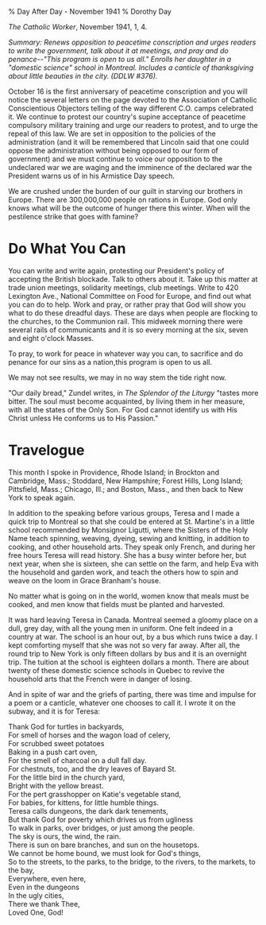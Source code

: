 % Day After Day - November 1941
% Dorothy Day

*The Catholic Worker*, November 1941, 1, 4.

*Summary: Renews opposition to peacetime conscription and urges readers
to write the government, talk about it at meetings, and pray and do
penance--"This program is open to us all." Enrolls her daughter in a
"domestic science" school in Montreal. Includes a canticle of
thanksgiving about little beauties in the city. (DDLW \#376).*

October 16 is the first anniversary of peacetime conscription and you
will notice the several letters on the page devoted to the Association
of Catholic Conscientious Objectors telling of the way different C.O.
camps celebrated it. We continue to protest our country's supine
acceptance of peacetime compulsory military training and urge our
readers to protest, and to urge the repeal of this law. We are set in
opposition to the policies of the administration (and it will be
remembered that Lincoln said that one could oppose the administration
without being opposed to our form of government) and we must continue to
voice our opposition to the undeclared war we are waging and the
imminence of the declared war the President warns us of in his Armistice
Day speech.

We are crushed under the burden of our guilt in starving our brothers in
Europe. There are 300,000,000 people on rations in Europe. God only
knows what will be the outcome of hunger there this winter. When will
the pestilence strike that goes with famine?

Do What You Can
===

You can write and write again, protesting our President's policy of
accepting the British blockade. Talk to others about it. Take up this
matter at trade union meetings, solidarity meetings, club meetings.
Write to 420 Lexington Ave., National Committee on Food for Europe, and
find out what you can do to help. Work and pray, or rather pray that God
will show you what to do these dreadful days. These are days when people
are flocking to the churches, to the Communion rail. This midweek
morning there were several rails of communicants and it is so every
morning at the six, seven and eight o'clock Masses.

To pray, to work for peace in whatever way you can, to sacrifice and do
penance for our sins as a nation,this program is open to us all.

We may not see results, we may in no way stem the tide right now.

"Our daily bread," Zundel writes, in *The Splendor of the Liturgy*
"tastes more bitter. The soul must become acquainted, by living them in
her measure, with all the states of the Only Son. For God cannot
identify us with His Christ unless He conforms us to His Passion."

Travelogue
===

This month I spoke in Providence, Rhode Island; in Brockton and
Cambridge, Mass.; Stoddard, New Hampshire; Forest Hills, Long Island;
Pittsfield, Mass.; Chicago, Ill.; and Boston, Mass., and then back to
New York to speak again.

In addition to the speaking before various groups, Teresa and I made a
quick trip to Montreal so that she could be entered at St. Martine's in
a little school recommended by Monsignor Ligutti, where the Sisters of
the Holy Name teach spinning, weaving, dyeing, sewing and knitting, in
addition to cooking, and other household arts. They speak only French,
and during her free hours Teresa will read history. She has a busy
winter before her, but next year, when she is sixteen, she can settle on
the farm, and help Eva with the household and garden work, and teach the
others how to spin and weave on the loom in Grace Branham's house.

No matter what is going on in the world, women know that meals must be
cooked, and men know that fields must be planted and harvested.

It was hard leaving Teresa in Canada. Montreal seemed a gloomy place on
a dull, grey day, with all the young men in uniform. One felt indeed in
a country at war. The school is an hour out, by a bus which runs twice a
day. I kept comforting myself that she was not so very far away. After
all, the round trip to New York is only fifteen dollars by bus and it is
an overnight trip. The tuition at the school is eighteen dollars a
month. There are about twenty of these domestic science schools in
Quebec to revive the household arts that the French were in danger of
losing.

And in spite of war and the griefs of parting, there was time and
impulse for a poem or a canticle, whatever one chooses to call it. I
wrote it on the subway, and it is for Teresa:

Thank God for turtles in backyards,  
 For smell of horses and the wagon load of celery,  
 For scrubbed sweet potatoes  
 Baking in a push cart oven,  
 For the smell of charcoal on a dull fall day.  
 For chestnuts, too, and the dry leaves of Bayard St.  
 For the little bird in the church yard,  
 Bright with the yellow breast.  
 For the pert grasshopper on Katie's vegetable stand,  
 For babies, for kittens, for little humble things.  
 Teresa calls dungeons, the dark dark tenements,  
 But thank God for poverty which drives us from ugliness  
 To walk in parks, over bridges, or just among the people.  
 The sky is ours, the wind, the rain.  
 There is sun on bare branches, and sun on the housetops.  
 We cannot be home bound, we must look for God's things,  
 So to the streets, to the parks, to the bridge, to the rivers, to the
markets, to the bay,  
 Everywhere, even here,  
 Even in the dungeons  
 In the ugly cities,  
 There we thank Thee,  
 Loved One, God!
